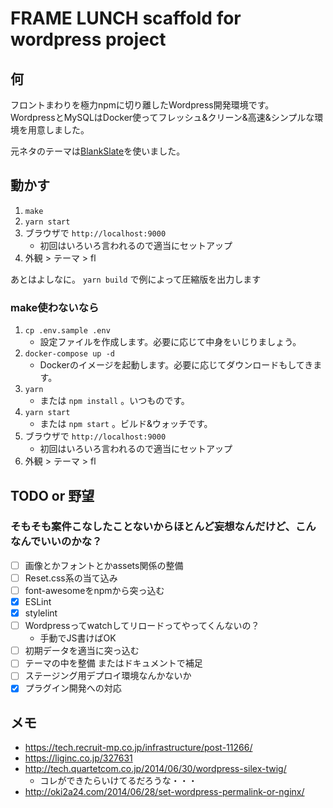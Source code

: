 # FRAME LUNCH scaffold for wordpress project

## 何

フロントまわりを極力npmに切り離したWordpress開発環境です。  
WordpressとMySQLはDocker使ってフレッシュ&クリーン&高速&シンプルな環境を用意しました。

元ネタのテーマは[BlankSlate](http://tidythemes.com/concept/)を使いました。
 
## 動かす

1. `make`
2. `yarn start`
3. ブラウザで `http://localhost:9000`
    - 初回はいろいろ言われるので適当にセットアップ
4. 外観 > テーマ > fl

あとはよしなに。 `yarn build` で例によって圧縮版を出力します

### make使わないなら

1. `cp .env.sample .env`
    - 設定ファイルを作成します。必要に応じて中身をいじりましょう。
2. `docker-compose up -d`
    - Dockerのイメージを起動します。必要に応じてダウンロードもしてきます。
3. `yarn`
    - または `npm install` 。いつものです。
4. `yarn start`
    - または `npm start` 。ビルド&ウォッチです。
5. ブラウザで `http://localhost:9000`
    - 初回はいろいろ言われるので適当にセットアップ
6. 外観 > テーマ > fl

## TODO or 野望

### そもそも案件こなしたことないからほとんど妄想なんだけど、こんなんでいいのかな？

- [ ] 画像とかフォントとかassets関係の整備
- [ ] Reset.css系の当て込み
- [ ] font-awesomeをnpmから突っ込む
- [x] ESLint
- [x] stylelint
- [ ] Wordpressってwatchしてリロードってやってくんないの？
    - 手動でJS書けばOK
- [ ] 初期データを適当に突っ込む
- [ ] テーマの中を整備 またはドキュメントで補足
- [ ] ステージング用デプロイ環境なんかないか
- [x] プラグイン開発への対応

## メモ

- https://tech.recruit-mp.co.jp/infrastructure/post-11266/
- https://liginc.co.jp/327631
- http://tech.quartetcom.co.jp/2014/06/30/wordpress-silex-twig/
    - コレができたらいけてるだろうな・・・
- http://oki2a24.com/2014/06/28/set-wordpress-permalink-or-nginx/ 
